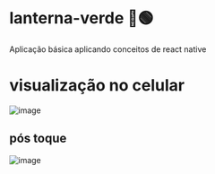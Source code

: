 # lanterna-verde 💚🟢
Aplicação básica aplicando conceitos de react native

# visualização no celular
![image](https://github.com/camjla/lanterna-verde/assets/86445048/fb3d2ca6-9e7a-4e04-bd3e-2fb474019bc4) 
## pós toque 
 ![image](https://github.com/camjla/lanterna-verde/assets/86445048/41898353-8a9f-4ba1-b4fd-ec20e0ff1825)

